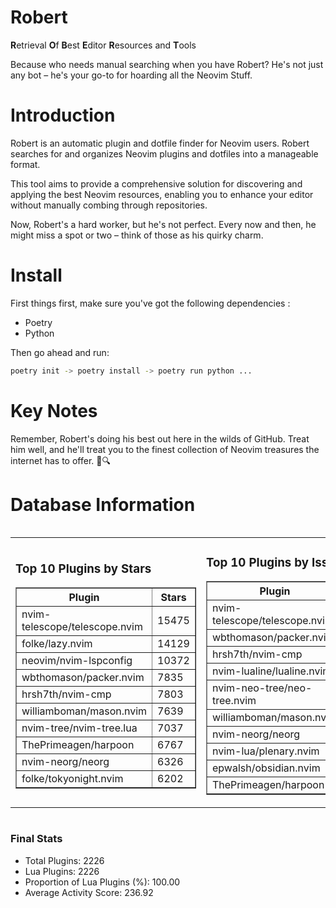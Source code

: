 # Robert

**R**etrieval
**O**f
**B**est
**E**ditor
**R**esources and
**T**ools

Because who needs manual searching when you have Robert?
He's not just any bot – he's your go-to for hoarding all the Neovim Stuff.

# Introduction
Robert is an automatic plugin and dotfile finder for Neovim users. Robert searches for and organizes Neovim plugins and dotfiles into a manageable format.

This tool aims to provide a comprehensive solution for discovering and applying the best Neovim resources, enabling you to enhance your editor without manually combing through repositories.

Now, Robert's a hard worker, but he's not perfect. Every now and then, he might miss a spot or two – think of those as his quirky charm. 

# Install
 First things first, make sure you've got the following dependencies :
  - Poetry 
  - Python 

Then go ahead and run:

```bash
poetry init -> poetry install -> poetry run python ...
```
# Key Notes

Remember, Robert's doing his best out here in the wilds of GitHub. Treat him well, and he'll treat you to the finest collection of Neovim treasures the internet has to offer. 🎩🔍


# Database Information

<div style='display:flex;flex-direction:row;justify-content:space-between;'><table><tr><td><h3>Top 10 Plugins by Stars</h3><table border="1"><tr><th>Plugin</th><th>Stars</th></tr><tr><td>nvim-telescope/telescope.nvim</td><td>15475</td></tr><tr><td>folke/lazy.nvim</td><td>14129</td></tr><tr><td>neovim/nvim-lspconfig</td><td>10372</td></tr><tr><td>wbthomason/packer.nvim</td><td>7835</td></tr><tr><td>hrsh7th/nvim-cmp</td><td>7803</td></tr><tr><td>williamboman/mason.nvim</td><td>7639</td></tr><tr><td>nvim-tree/nvim-tree.lua</td><td>7037</td></tr><tr><td>ThePrimeagen/harpoon</td><td>6767</td></tr><tr><td>nvim-neorg/neorg</td><td>6326</td></tr><tr><td>folke/tokyonight.nvim</td><td>6202</td></tr></table></td><td><h3>Top 10 Plugins by Issues</h3><table border="1"><tr><th>Plugin</th><th>Issues</th></tr><tr><td>nvim-telescope/telescope.nvim</td><td>362</td></tr><tr><td>wbthomason/packer.nvim</td><td>307</td></tr><tr><td>hrsh7th/nvim-cmp</td><td>277</td></tr><tr><td>nvim-lualine/lualine.nvim</td><td>223</td></tr><tr><td>nvim-neo-tree/neo-tree.nvim</td><td>222</td></tr><tr><td>williamboman/mason.nvim</td><td>189</td></tr><tr><td>nvim-neorg/neorg</td><td>176</td></tr><tr><td>nvim-lua/plenary.nvim</td><td>142</td></tr><tr><td>epwalsh/obsidian.nvim</td><td>119</td></tr><tr><td>ThePrimeagen/harpoon</td><td>115</td></tr></table></td><td><h3>Top 10 Plugins by Forks</h3><table border="1"><tr><th>Plugin</th><th>Forks</th></tr><tr><td>neovim/nvim-lspconfig</td><td>2054</td></tr><tr><td>nvim-telescope/telescope.nvim</td><td>824</td></tr><tr><td>nvim-tree/nvim-tree.lua</td><td>602</td></tr><tr><td>nvim-lualine/lualine.nvim</td><td>462</td></tr><tr><td>folke/tokyonight.nvim</td><td>411</td></tr><tr><td>hrsh7th/nvim-cmp</td><td>389</td></tr><tr><td>ThePrimeagen/harpoon</td><td>365</td></tr><tr><td>folke/lazy.nvim</td><td>339</td></tr><tr><td>jackMort/ChatGPT.nvim</td><td>311</td></tr><tr><td>nvimdev/lspsaga.nvim</td><td>285</td></tr></table></td></tr></table></div>

### Final Stats
- Total Plugins: 2226
- Lua Plugins: 2226
- Proportion of Lua Plugins (%): 100.00
- Average Activity Score: 236.92
